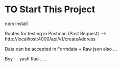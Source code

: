 <h1> TO Start This Project </h1>
<p> npm install </p>
<p> Routes for testing in Postman (Post Request)  --> http://localhost:4000/api/v1/createAddress  </p>
<p> Data can be accepted in Formdata + Raw json also ... </p>

<p> Byy -- yash Rao .....</p>
